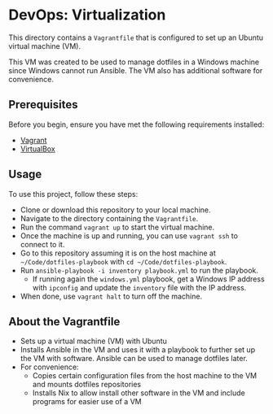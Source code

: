 # DevOps: Virtualization

This directory contains a `Vagrantfile` that is configured to set up an Ubuntu virtual machine (VM).

This VM was created to be used to manage dotfiles in a Windows machine since Windows cannot run Ansible.
The VM also has additional software for convenience.

## Prerequisites

Before you begin, ensure you have met the following requirements installed:

- [Vagrant](https://www.vagrantup.com/)
- [VirtualBox](https://www.virtualbox.org/)

## Usage

To use this project, follow these steps:

- Clone or download this repository to your local machine.
- Navigate to the directory containing the `Vagrantfile`.
- Run the command `vagrant up` to start the virtual machine.
- Once the machine is up and running, you can use `vagrant ssh` to connect to it.
- Go to this repository assuming it is on the host machine at `~/Code/dotfiles-playbook` with `cd ~/Code/dotfiles-playbook`.
- Run `ansible-playbook -i inventory playbook.yml` to run the playbook.
  - If running again the `windows.yml` playbook, get a Windows IP address with `ipconfig` and update the `inventory` file with the IP address.
- When done, use `vagrant halt` to turn off the machine.

## About the Vagrantfile

- Sets up a virtual machine (VM) with Ubuntu
- Installs Ansible in the VM and uses it with a playbook to further set up the VM with software. Ansible can be used to manage dotfiles later.
- For convenience:
  - Copies certain configuration files from the host machine to the VM and mounts dotfiles repositories
  - Installs Nix to allow install other software in the VM and include programs for easier use of a VM
